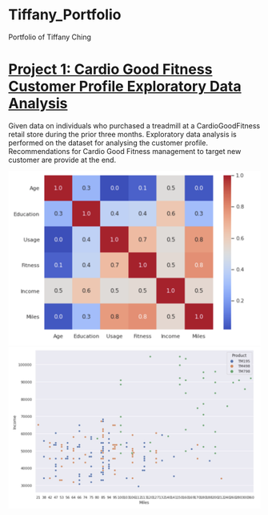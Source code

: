 # Tiffany_Portfolio
Portfolio of Tiffany Ching

# [Project 1: Cardio Good Fitness Customer Profile Exploratory Data Analysis](https://github.com/chingnokyee/Cardio-Good-Fitness-Customer-Profile-EDA)
Given data on individuals who purchased a treadmill at a CardioGoodFitness retail store during the prior three months. Exploratory data analysis is performed on the dataset for analysing the customer profile. Recommendations for Cardio Good Fitness management to target new customer are provide at the end.


![](/images/Cardio_Good_Fitness_Heatmap.png)
![Image](/images/Cardio_Good_Fitness_Miles_Income.jpg)
